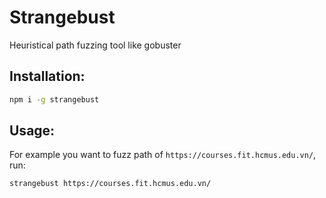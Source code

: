 # Strangebust

Heuristical path fuzzing tool like gobuster

## Installation:

```bash
npm i -g strangebust
```

## Usage:

For example you want to fuzz path of `https://courses.fit.hcmus.edu.vn/`, run:
```bash
strangebust https://courses.fit.hcmus.edu.vn/
```
